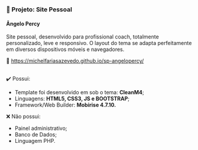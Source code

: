 ### 📂 Projeto: Site Pessoal
#### Ângelo Percy
Site pessoal, desenvolvido para profissional coach, totalmente personalizado, leve e responsivo.
O layout do tema se adapta perfeitamente em diversos dispositivos móveis e navegadores.

🔗 https://michelfariasazevedo.github.io/sp-angelopercy/
##

✔️ Possui:
- Template foi desenvolvido em sob o tema: <strong>CleanM4</strong>;
- Linguagens: <strong>HTML5, CSS3, JS e BOOTSTRAP</strong>;
- Framework/Web Builder: <strong>Mobirise 4.7.10.</strong>

❌ Não possui:
- Painel administrativo;
- Banco de Dados;
- Linguagem PHP.

